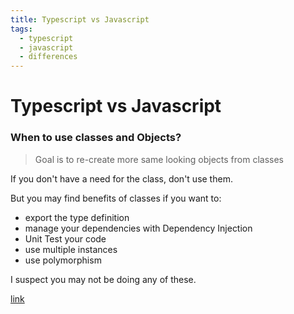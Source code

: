 ```yaml
---
title: Typescript vs Javascript
tags:
  - typescript
  - javascript
  - differences
---
```


# Typescript vs Javascript

<TagLinks />

### When to use classes and Objects?

> Goal is to re-create more same looking objects from classes

If you don't have a need for the class, don't use them.

But you may find benefits of classes if you want to:

- export the type definition
- manage your dependencies with Dependency Injection
- Unit Test your code
- use multiple instances
- use polymorphism

I suspect you may not be doing any of these.

[link](https://stackoverflow.com/questions/37533126/difference-between-class-and-object-in-typescript)

<Footer />
